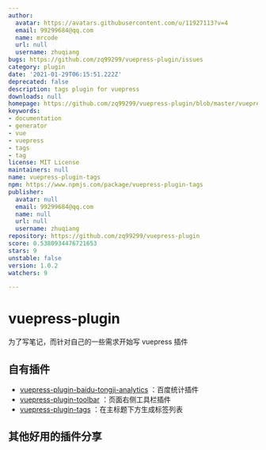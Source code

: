 ```yaml
---
author:
  avatar: https://avatars.githubusercontent.com/u/11927113?v=4
  email: 99299684@qq.com
  name: mrcode
  url: null
  username: zhuqiang
bugs: https://github.com/zq99299/vuepress-plugin/issues
category: plugin
date: '2021-01-29T06:15:51.222Z'
deprecated: false
description: tags plugin for vuepress
downloads: null
homepage: https://github.com/zq99299/vuepress-plugin/blob/master/vuepress-plugin-tags/README.md
keywords:
- documentation
- generator
- vue
- vuepress
- tags
- tag
license: MIT License
maintainers: null
name: vuepress-plugin-tags
npm: https://www.npmjs.com/package/vuepress-plugin-tags
publisher:
  avatar: null
  email: 99299684@qq.com
  name: null
  url: null
  username: zhuqiang
repository: https://github.com/zq99299/vuepress-plugin
score: 0.5380934476721653
stars: 9
unstable: false
version: 1.0.2
watchers: 9

---
```


# vuepress-plugin

为了写笔记，而针对自己的一些需求开始写 vuepress 插件

## 自有插件

- [vuepress-plugin-baidu-tongji-analytics](./vuepress-plugin-baidu-tongji-analytics/README.md)
：百度统计插件
- [vuepress-plugin-toolbar](./vuepress-plugin-toolbar/README.md)
：页面右侧工具栏插件
- [vuepress-plugin-tags](./vuepress-plugin-tags/README.md)
  ：在主标题下方生成标签列表

## 其他好用的插件分享
